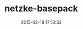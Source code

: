 ---
layout: post
title:  "netzke-basepack"
repo:   "nomadcoder/netzke-basepack"
date:   2015-02-18 17:13:32
gemurl: http://netzke.org
---